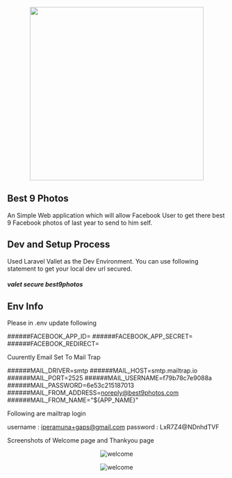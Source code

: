 <p align="center"><img src="https://res.cloudinary.com/dtfbvvkyp/image/upload/v1566331377/laravel-logolockup-cmyk-red.svg" width="400"></p>

## Best 9 Photos

An Simple Web application which will allow Facebook User to get there best 9 Facebook photos of last year to send to him self.


## Dev and Setup Process

Used Laravel Vallet as the Dev Environment. You can use following statement to get your local dev url secured.

##### valet secure best9photos

## Env Info

Please in .env update following 

######FACEBOOK_APP_ID=
######FACEBOOK_APP_SECRET=
######FACEBOOK_REDIRECT=

Cuurently Email Set To Mail Trap 

######MAIL_DRIVER=smtp
######MAIL_HOST=smtp.mailtrap.io
######MAIL_PORT=2525
######MAIL_USERNAME=f79b78c7e9088a
######MAIL_PASSWORD=6e53c215187013
######MAIL_FROM_ADDRESS=noreply@best9photos.com
######MAIL_FROM_NAME="${APP_NAME}"

Following are mailtrap login

username : iperamuna+gaps@gmail.com
password : LxR7Z4@NDnhdTVF

Screenshots of Welcome page and Thankyou page
<p align="center"><img src="https://i.ibb.co/GJhF1t4/welcome.png" alt="welcome" border="0"></p>
<p align="center"><img src="https://i.ibb.co/sCjNzwv/thankyou.png" alt="welcome" border="0"></p>
